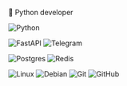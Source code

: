 🐍 Python developer

![Python](https://img.shields.io/badge/python-3670A0?style=for-the-badge&logo=python&logoColor=ffdd54) 

![FastAPI](https://img.shields.io/badge/FastAPI-005571?style=for-the-badge&logo=fastapi) ![Telegram](https://img.shields.io/badge/Telegram-2CA5E0?style=for-the-badge&logo=telegram&logoColor=white) 

![Postgres](https://img.shields.io/badge/postgres-%23316192.svg?style=for-the-badge&logo=postgresql&logoColor=white) ![Redis](https://img.shields.io/badge/redis-%23DD0031.svg?style=for-the-badge&logo=redis&logoColor=white)

![Linux](https://img.shields.io/badge/Linux-FCC624?style=for-the-badge&logo=linux&logoColor=black) ![Debian](https://img.shields.io/badge/Debian-D70A53?style=for-the-badge&logo=debian&logoColor=white) ![Git](https://img.shields.io/badge/git-%23F05033.svg?style=for-the-badge&logo=git&logoColor=white) ![GitHub](https://img.shields.io/badge/github-%23121011.svg?style=for-the-badge&logo=github&logoColor=white)
